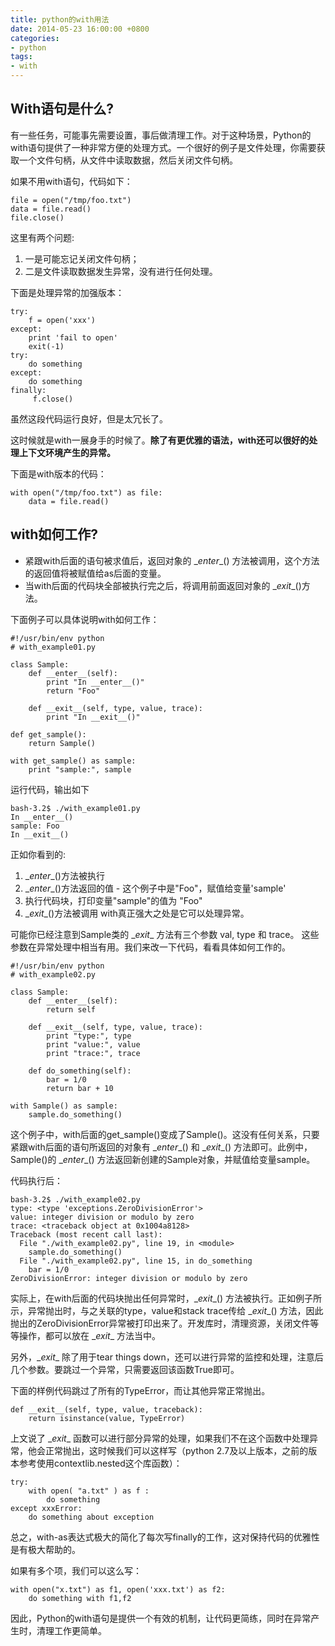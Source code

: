 ```yaml
---
title: python的with用法
date: 2014-05-23 16:00:00 +0800
categories:
- python
tags:
- with
---
```


## With语句是什么?

有一些任务，可能事先需要设置，事后做清理工作。对于这种场景，Python的with语句提供了一种非常方便的处理方式。一个很好的例子是文件处理，你需要获取一个文件句柄，从文件中读取数据，然后关闭文件句柄。

如果不用with语句，代码如下：


	file = open("/tmp/foo.txt")
	data = file.read()
	file.close()

这里有两个问题:
1. 一是可能忘记关闭文件句柄；
2. 二是文件读取数据发生异常，没有进行任何处理。

下面是处理异常的加强版本：

	try:
	    f = open('xxx')
	except:
	    print 'fail to open'
	    exit(-1)
	try:
	    do something
	except:
	    do something
	finally:
	     f.close()

虽然这段代码运行良好，但是太冗长了。

这时候就是with一展身手的时候了。**除了有更优雅的语法，with还可以很好的处理上下文环境产生的异常。**

下面是with版本的代码：

	with open("/tmp/foo.txt") as file:
	    data = file.read()

## with如何工作?

- 紧跟with后面的语句被求值后，返回对象的 \__enter__() 方法被调用，这个方法的返回值将被赋值给as后面的变量。
- 当with后面的代码块全部被执行完之后，将调用前面返回对象的 \__exit__()方法。

下面例子可以具体说明with如何工作：

	#!/usr/bin/env python
	# with_example01.py
	
	class Sample:
	    def __enter__(self):
	        print "In __enter__()"
	        return "Foo"
	
	    def __exit__(self, type, value, trace):
	        print "In __exit__()"
	
	def get_sample():
	    return Sample()
	
	with get_sample() as sample:
	    print "sample:", sample

运行代码，输出如下


	bash-3.2$ ./with_example01.py
	In __enter__()
	sample: Foo
	In __exit__()

正如你看到的:
1.  \__enter__()方法被执行
2.  \__enter__()方法返回的值 - 这个例子中是"Foo"，赋值给变量'sample'
3.  执行代码块，打印变量"sample"的值为 "Foo"
4.  \__exit__()方法被调用 with真正强大之处是它可以处理异常。

可能你已经注意到Sample类的 \__exit__ 方法有三个参数 val, type 和 trace。 这些参数在异常处理中相当有用。我们来改一下代码，看看具体如何工作的。

	#!/usr/bin/env python
	# with_example02.py
	
	class Sample:
	    def __enter__(self):
	        return self
	
	    def __exit__(self, type, value, trace):
	        print "type:", type
	        print "value:", value
	        print "trace:", trace
	
	    def do_something(self):
	        bar = 1/0
	        return bar + 10
	
	with Sample() as sample:
	    sample.do_something()

这个例子中，with后面的get_sample()变成了Sample()。这没有任何关系，只要紧跟with后面的语句所返回的对象有 \__enter__() 和 \__exit__() 方法即可。此例中，Sample()的 \__enter__() 方法返回新创建的Sample对象，并赋值给变量sample。 

代码执行后：

	bash-3.2$ ./with_example02.py
	type: <type 'exceptions.ZeroDivisionError'>
	value: integer division or modulo by zero
	trace: <traceback object at 0x1004a8128>
	Traceback (most recent call last):
	  File "./with_example02.py", line 19, in <module>
	    sample.do_something()
	  File "./with_example02.py", line 15, in do_something
	    bar = 1/0
	ZeroDivisionError: integer division or modulo by zero


实际上，在with后面的代码块抛出任何异常时，\__exit__() 方法被执行。正如例子所示，异常抛出时，与之关联的type，value和stack trace传给 \__exit__() 方法，因此抛出的ZeroDivisionError异常被打印出来了。开发库时，清理资源，关闭文件等等操作，都可以放在 \__exit__ 方法当中。

另外，\__exit__ 除了用于tear things down，还可以进行异常的监控和处理，注意后几个参数。要跳过一个异常，只需要返回该函数True即可。

下面的样例代码跳过了所有的TypeError，而让其他异常正常抛出。

	def __exit__(self, type, value, traceback):
	    return isinstance(value, TypeError)

上文说了 \__exit__ 函数可以进行部分异常的处理，如果我们不在这个函数中处理异常，他会正常抛出，这时候我们可以这样写（python 2.7及以上版本，之前的版本参考使用contextlib.nested这个库函数）：

	try:
	    with open( "a.txt" ) as f :
	        do something
	except xxxError:
	    do something about exception

总之，with-as表达式极大的简化了每次写finally的工作，这对保持代码的优雅性是有极大帮助的。

如果有多个项，我们可以这么写：

	with open("x.txt") as f1, open('xxx.txt') as f2:
	    do something with f1,f2

因此，Python的with语句是提供一个有效的机制，让代码更简练，同时在异常产生时，清理工作更简单。